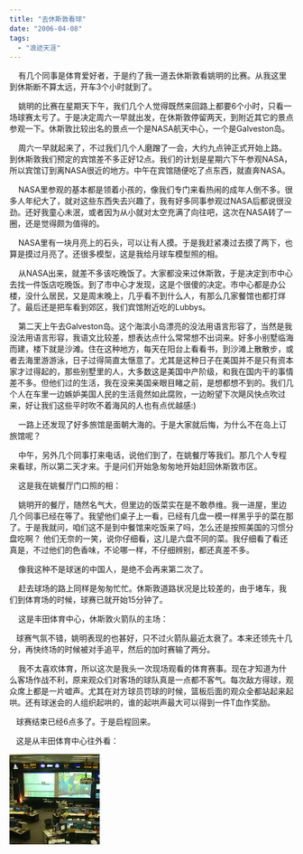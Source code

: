 ```yaml
---
title: "去休斯敦看球"
date: "2006-04-08"
tags: 
  - "浪迹天涯"
---
```


    有几个同事是体育爱好者，于是约了我一道去休斯敦看姚明的比赛。从我这里到休斯断不算太远，开车3个小时就到了。

    姚明的比赛在星期天下午，我们几个人觉得既然来回路上都要6个小时，只看一场球赛太亏了。于是决定周六一早就出发，在休斯敦停留两天，到附近其它的景点参观一下。休斯敦比较出名的景点一个是NASA航天中心，一个是Galveston岛。

    周六一早就起来了，不过我们几个人磨蹭了一会，大约九点钟正式开始上路。到休斯敦我们预定的宾馆差不多正好12点。我们的计划是星期六下午参观NASA，所以宾馆订到离NASA很近的地方。中午在宾馆随便吃了点东西，就直奔NASA。

    NASA里参观的基本都是领着小孩的，像我们专门来看热闹的成年人倒不多。很多人年纪大了，就对这些东西失去兴趣了，我有好多同事参观过NASA后都说很没劲。还好我童心未泯，或者因为从小就对太空充满了向往吧，这次在NASA转了一圈，还是觉得颇为值得的。

    NASA里有一块月亮上的石头，可以让有人摸。于是我赶紧凑过去摸了两下，也算是摸过月亮了。还很多模型，这是我给月球车模型照的相。


    从NASA出来，就差不多该吃晚饭了。大家都没来过休斯敦，于是决定到市中心去找一件饭店吃晚饭。到了市中心才发现，这是个很傻的决定。市中心都是办公楼，没什么居民，又是周末晚上，几乎看不到什么人，有那么几家餐馆也都打烊了。最后还是把车看到郊区，我们宾馆附近吃的Lubbys。

    第二天上午去Galveston岛。这个海滨小岛漂亮的没法用语言形容了，当然是我没法用语言形容，我语文比较差，想表达点什么常常想不出词来。好多小别墅临海而建，楼下就是沙滩。住在这种地方，每天在阳台上看看书，到沙滩上散散步，或者去海里游游泳，日子过得简直太惬意了。尤其是这种日子在美国并不是只有资本家才过得起的，那些别墅里的人，大多数这是美国中产阶级，和我在国内干的事情差不多。但他们过的生活，我在没来美国亲眼目睹之前，是想都想不到的。我们几个人在车里一边嫉妒美国人民的生活竟然如此腐败，一边盼望下次飓风快点吹过来，好让我们这些平时吹不着海风的人也有点优越感:)

    一路上还发现了好多旅馆是面朝大海的。于是大家就后悔，为什么不在岛上订旅馆呢？

    中午，另外几个同事打来电话，说他们到了，在姚餐厅等我们。那几个人专程来看球，所以第二天才来。于是问们开始急匆匆地开始赶回休斯敦市区。

    这是我在姚餐厅门口照的相：


    姚明开的餐厅，随然名气大，但里边的饭菜实在是不敢恭维。我一进屋，里边几个同事已经在等了。我望他们桌子上一看，已经有几盘一模一样黑乎乎的菜在那了。于是我就问，咱们这不是到中餐馆来吃饭来了吗，怎么还是按照美国的习惯分盘吃啊？ 他们无奈的一笑，说你仔细看，这儿是六盘不同的菜。我仔细看了看还真是，不过他们的色香味，不论哪一样，不仔细辨别，都还真差不多。

    像我这种不是球迷的中国人，是绝不会再来第二次了。

    赶去球场的路上同样是匆匆忙忙。休斯敦道路状况是比较差的，由于堵车，我们到体育场的时候，球赛已就开始15分钟了。

    这是丰田体育中心，休斯敦火箭队的主场：



   球赛气氛不错，姚明表现的也甚好，只不过火箭队最近太衰了。本来还领先十几分，再快终场的时候被对手追平，然后的加时赛输了两分。



    我不太喜欢体育，所以这次是我头一次现场观看的体育赛事。现在才知道为什么客场作战不利，原来观众们对客场的球队真是一点都不客气。每次敌方得球，观众席上都是一片嘘声。尤其在对方球员罚球的时候，篮板后面的观众全都站起来起哄。还有球迷会的人组织起哄的，谁的起哄声最大可以得到一件T血作奖励。

   球赛结束已经6点多了。于是启程回来。

   这是从丰田体育中心往外看：





![](images/200603Houston.jpg)


